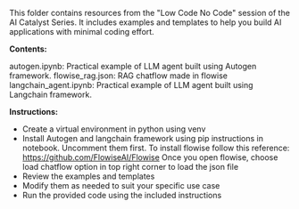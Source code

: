 This folder contains resources from the "Low Code No Code" session of the AI Catalyst Series. It includes examples and templates to help you build AI applications with minimal coding effort.

**Contents:**

autogen.ipynb: Practical example of LLM agent built using Autogen framework.
flowise_rag.json: RAG chatflow made in flowise
langchain_agent.ipynb: Practical example of LLM agent built using Langchain framework.

**Instructions:**

- Create a virtual environment in python using venv
- Install Autogen and langchain framework using pip instructions in notebook. Uncomment them first.
  To install flowise follow this reference: https://github.com/FlowiseAI/Flowise
  Once you open flowise, choose load chatflow option in top right corner to load the json file
- Review the examples and templates
- Modify them as needed to suit your specific use case
- Run the provided code using the included instructions
